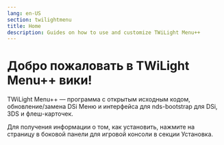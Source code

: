 ```yaml
---
lang: en-US
section: twilightmenu
title: Home
description: Guides on how to use and customize TWiLight Menu++
---
```


# Добро пожаловать в TWiLight Menu++ вики!

TWiLight Menu++ — программа с открытым исходным кодом, обновление/замена DSi Меню и интерфейса для nds-bootstrap для DSi, 3DS и флеш-карточек.

Для получения информации о том, как установить, нажмите на страницу в боковой панели для игровой консоли в секции Установка.

